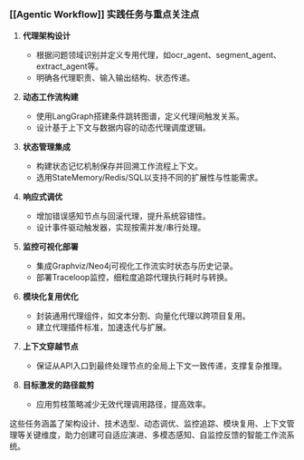 
### [[Agentic Workflow]] 实践任务与重点关注点

1. **代理架构设计**  
   - 根据问题领域识别并定义专用代理，如ocr_agent、segment_agent、extract_agent等。  
   - 明确各代理职责、输入输出结构、状态传递。

2. **动态工作流构建**  
   - 使用LangGraph搭建条件跳转图谱，定义代理间触发关系。  
   - 设计基于上下文与数据内容的动态代理调度逻辑。

3. **状态管理集成**  
   - 构建状态记忆机制保存并回溯工作流程上下文。  
   - 选用StateMemory/Redis/SQL以支持不同的扩展性与性能需求。

4. **响应式调优**  
   - 增加错误感知节点与回滚代理，提升系统容错性。  
   - 设计事件驱动触发器，实现按需并发/串行处理。

5. **监控可视化部署**  
   - 集成Graphviz/Neo4j可视化工作流实时状态与历史记录。  
   - 部署Traceloop监控，细粒度追踪代理执行耗时与转换。

6. **模块化复用优化**  
   - 封装通用代理组件，如文本分割、向量化代理以跨项目复用。  
   - 建立代理插件标准，加速迭代与扩展。

7. **上下文穿越节点**  
   - 保证从API入口到最终处理节点的全局上下文一致传递，支撑复杂推理。

8. **目标激发的路径裁剪**  
   - 应用剪枝策略减少无效代理调用路径，提高效率。

这些任务涵盖了架构设计、技术选型、动态调优、监控追踪、模块复用、上下文管理等关键维度，助力创建可自适应演进、多模态感知、自监控反馈的智能工作流系统。